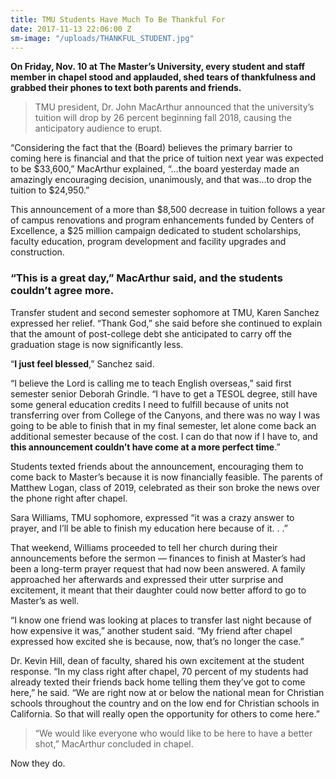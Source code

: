 ```yaml
---
title: TMU Students Have Much To Be Thankful For
date: 2017-11-13 22:06:00 Z
sm-image: "/uploads/THANKFUL_STUDENT.jpg"
---
```


**On Friday, Nov. 10 at The Master’s University, every student and staff member in chapel stood and applauded, shed tears of thankfulness and grabbed their phones to text both parents and friends.**

> TMU president, Dr. John MacArthur announced that the university’s tuition will drop by 26 percent beginning fall 2018, causing the anticipatory audience to erupt.

“Considering the fact that the (Board) believes the primary barrier to coming here is financial and that the price of tuition next year was expected to be $33,600,” MacArthur explained, “…the board yesterday made an amazingly encouraging decision, unanimously, and that was…to drop the tuition to $24,950.”

This announcement of a more than $8,500 decrease in tuition follows a year of campus renovations and program enhancements funded by Centers of Excellence, a $25 million campaign dedicated to student scholarships, faculty education, program development and facility upgrades and construction.

### “This is a great day,” MacArthur said, and the students couldn’t agree more.

Transfer student and second semester sophomore at TMU, Karen Sanchez expressed her relief. “Thank God,” she said before she continued to explain that the amount of post-college debt she anticipated to carry off the graduation stage is now significantly less.

“**I just feel blessed**,” Sanchez said.

“I believe the Lord is calling me to teach English overseas,” said first semester senior Deborah Grindle. “I have to get a TESOL degree, still have some general education credits I need to fulfill because of units not transferring over from College of the Canyons, and there was no way I was going to be able to finish that in my final semester, let alone come back an additional semester because of the cost. I can do that now if I have to, and **this announcement couldn’t have come at a more perfect time**.”

Students texted friends about the announcement, encouraging them to come back to Master’s because it is now financially feasible. The parents of Matthew Logan, class of 2019, celebrated as their son broke the news over the phone right after chapel.

Sara Williams, TMU sophomore, expressed “it was a crazy answer to prayer, and I’ll be able to finish my education here because of it. . .”

That weekend, Williams proceeded to tell her church during their announcements before the sermon — finances to finish at Master’s had been a long-term prayer request that had now been answered. A family approached her afterwards and expressed their utter surprise and excitement, it meant that their daughter could now better afford to go to Master’s as well.

“I know one friend was looking at places to transfer last night because of how expensive it was,” another student said. “My friend after chapel expressed how excited she is because, now, that’s no longer the case.”

Dr. Kevin Hill, dean of faculty, shared his own excitement at the student response. “In my class right after chapel, 70 percent of my students had already texted their friends back home telling them they’ve got to come here,” he said. “We are right now at or below the national mean for Christian schools throughout the country and on the low end for Christian schools in California. So that will really open the opportunity for others to come here.”

> “We would like everyone who would like to be here to have a better shot,” MacArthur concluded in chapel.

Now they do.